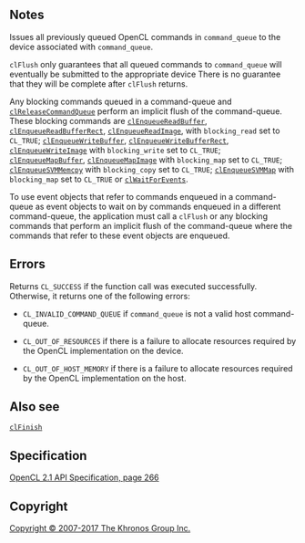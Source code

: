 Notes
-----

Issues all previously queued OpenCL commands in `command_queue` to the
device associated with `command_queue`.

`clFlush` only guarantees that all queued commands to `command_queue`
will eventually be submitted to the appropriate device There is no
guarantee that they will be complete after `clFlush` returns.

Any blocking commands queued in a command-queue and
[`clReleaseCommandQueue`](clReleaseCommandQueue.html) perform an
implicit flush of the command-queue. These blocking commands are
[`clEnqueueReadBuffer`](clEnqueueReadBuffer.html),
[`clEnqueueReadBufferRect`](clEnqueueReadBufferRect.html),
[`clEnqueueReadImage`](clEnqueueReadImage.html), with `blocking_read`
set to `CL_TRUE`; [`clEnqueueWriteBuffer`](clEnqueueWriteBuffer.html),
[`clEnqueueWriteBufferRect`](clEnqueueWriteBufferRect.html),
[`clEnqueueWriteImage`](clEnqueueWriteImage.html) with `blocking_write`
set to `CL_TRUE`; [`clEnqueueMapBuffer`](clEnqueueMapBuffer.html),
[`clEnqueueMapImage`](clEnqueueMapImage.html) with `blocking_map` set to
`CL_TRUE`; [`clEnqueueSVMMemcpy`](clEnqueueSVMMemcpy.html) with
`blocking_copy` set to `CL_TRUE`;
[`clEnqueueSVMMap`](clEnqueueSVMMap.html) with `blocking_map` set to
`CL_TRUE` or [`clWaitForEvents`](clWaitForEvents.html).

To use event objects that refer to commands enqueued in a command-queue
as event objects to wait on by commands enqueued in a different
command-queue, the application must call a `clFlush` or any blocking
commands that perform an implicit flush of the command-queue where the
commands that refer to these event objects are enqueued.

Errors
------

Returns `CL_SUCCESS` if the function call was executed successfully.
Otherwise, it returns one of the following errors:

-   `CL_INVALID_COMMAND_QUEUE` if `command_queue` is not a valid host
    command-queue.

-   `CL_OUT_OF_RESOURCES` if there is a failure to allocate resources
    required by the OpenCL implementation on the device.

-   `CL_OUT_OF_HOST_MEMORY` if there is a failure to allocate resources
    required by the OpenCL implementation on the host.

Also see
--------

[`clFinish`](clFinish.html)

Specification
-------------

[OpenCL 2.1 API Specification, page
266](https://www.khronos.org/registry/cl/specs/opencl-2.1.pdf#page=266)

Copyright
---------

[Copyright © 2007-2017 The Khronos Group Inc.](copyright.html)
